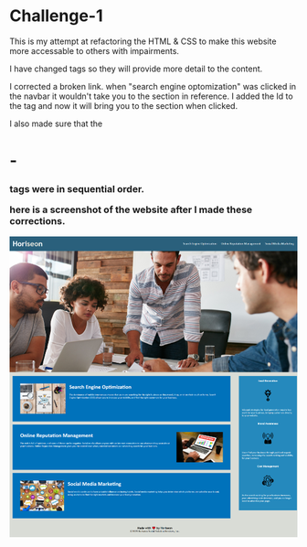 # Challenge-1

This is my attempt at refactoring the HTML & CSS to make this website more accessable to others with impairments. 

I have changed tags so they will provide more detail to the content.

I corrected a broken link. when "search engine optomization" was clicked in the navbar it wouldn't take you to the section in reference. I added the Id to the tag and now it will bring you to the section when clicked. 

I also made sure that the <h1>-<h3> tags were in sequential order. 

here is a screenshot of the website after I made these corrections.

![](assets/images/Horiseon%20website.png)